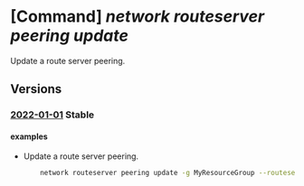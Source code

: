 # [Command] _network routeserver peering update_

Update a route server peering.

## Versions

### [2022-01-01](/Resources/mgmt-plane/L3N1YnNjcmlwdGlvbnMve30vcmVzb3VyY2Vncm91cHMve30vcHJvdmlkZXJzL21pY3Jvc29mdC5uZXR3b3JrL3ZpcnR1YWxodWJzL3t9L2JncGNvbm5lY3Rpb25zL3t9/2022-01-01.xml) **Stable**

<!-- mgmt-plane /subscriptions/{}/resourcegroups/{}/providers/microsoft.network/virtualhubs/{}/bgpconnections/{} 2022-01-01 -->

#### examples

- Update a route server peering.
    ```bash
        network routeserver peering update -g MyResourceGroup --routeserver MyRouteServer -n MyRouteServerPeer --peer-ip 10.0.0.0
    ```
